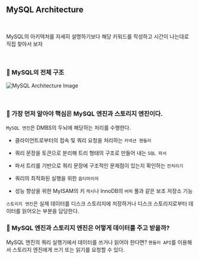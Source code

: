 ## MySQL Architecture

<br>

MySQL의 아키텍처를 자세히 설명하기보다 해당 키워드를 작성하고 시간이 나는대로 직접 찾아서 보자

<br>

### :book: MySQL의 전체 구조

![MySQL Architecture Image](https://user-images.githubusercontent.com/23515771/65847567-0cff8400-e37d-11e9-9b07-05297cd98e87.png)

<br>

### :book: 가장 먼저 알아야 핵심은 MySQL 엔진과 스토리지 엔진이다.

`MySQL 엔진`은 DMBS의 두뇌에 해당하는 처리를 수행한다.

* 클라이언트로부터의 접속 및 쿼리 요청을 처리하는 `커넥션 핸들러`

* 쿼리 문장을 토큰으로 분리해 트리 형태의 구조로 만들어 내는 `SQL 파서`

* 파서 트리를 기반으로 쿼리 문장에 구조적인 문제점이 있는지 확인하는 `전처리기`

* 쿼리의 최적화된 실행을 위한 `옵티마이저`

* 성능 향상을 위한 MyISAM의 키 `캐시`나 InnoDB의 `버퍼` 풀과 같은 보조 저장소 기능

`스토리지 엔진`은 실제 데이터를 디스크 스토리지에 저장하거나 디스크 스토리지로부터 데이터를 읽어오는 부분을 담당한다.

### :book: MySQL 엔진과 스토리지 엔진은 어떻게 데이터를 주고 받을까?

MySQL 엔진의 쿼리 실행기에서 데이터를 쓰거나 읽어야 한다면? `핸들러 API`를 이용해서 스토리지 엔진에게 쓰기 또는 읽기를 요청할 수 있다.